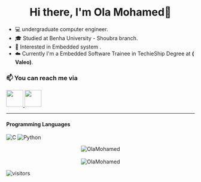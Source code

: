 <div align= "center"><h1>Hi there, I'm Ola Mohamed👋 </h1></div>

- :computer: undergraduate computer engineer.
- :mortar_board: Studied at Benha University - Shoubra branch.
- :dizzy: Interested in Embedded system .
- :cloud: Currently I'm a Embedded Software Trainee  in TechieShip Degree at **( Valeo)**.

### :mailbox: You can reach me via 
<a href="https://www.linkedin.com/in/ola-mohamed-8ba11b16b/">
    <img height="45" src="https://user-images.githubusercontent.com/47721226/224444323-8dbd5b01-3488-4572-88c8-93384dc2ef0e.png"/>
</a>
<a href="mailto:olametwaly3@gmail.com">
    <img height="45" src="https://user-images.githubusercontent.com/47721226/224444372-4c84b0f3-0f16-4c86-b643-733020a379f0.png"/>
</a>

---
#### Programming Languages 
![C](https://img.shields.io/badge/c-%2300599C.svg?style=for-the-badge&logo=c&logoColor=white)
![Python](https://img.shields.io/badge/python-3670A0?style=for-the-badge&logo=python&logoColor=ffdd54)


<p align="center"><img align="center" src="https://github-readme-stats.vercel.app/api/top-langs?username=Ola-Mohamed&show_icons=true&locale=en&layout=compact" alt="OlaMohamed" />
<br>
<br>
<img align="center" src="https://github-readme-stats.vercel.app/api?username=Ola-Mohamed&show_icons=true&locale=en" alt="OlaMohamed" />
</p>




![visitors](https://visitor-badge.glitch.me/badge?page_id=page.id)
